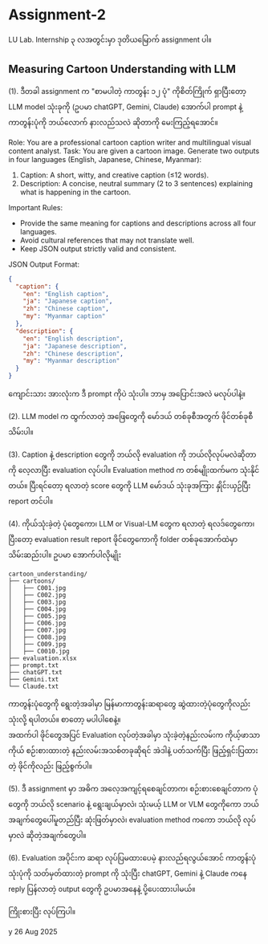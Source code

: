 # Assignment-2

LU Lab. Internship ၃ လအတွင်းမှာ ဒုတိယမြောက် assignment ပါ။

## Measuring Cartoon Understanding with LLM

(1). ဒီတခါ assignment က "စာမပါတဲ့ ကာတွန်း ၁၂ ပုံ" ကိုစိတ်ကြိုက် ရှာပြီးတော့ LLM model သုံးခုကို (ဥပမာ chatGPT, Gemini, Claude) အောက်ပါ prompt နဲ့ ကာတွန်းပုံကို ဘယ်လောက် နားလည်သလဲ ဆိုတာကို မေးကြည့်ရအောင်။  

Role: You are a professional cartoon caption writer and multilingual visual content analyst.
Task: You are given a cartoon image. Generate two outputs in four languages (English, Japanese, Chinese, Myanmar):

1. Caption: A short, witty, and creative caption (≤12 words).  
2. Description: A concise, neutral summary (2 to 3 sentences) explaining what is happening in the cartoon.  

Important Rules:

- Provide the same meaning for captions and descriptions across all four languages.
- Avoid cultural references that may not translate well.
- Keep JSON output strictly valid and consistent.

JSON Output Format: 

```json
{
  "caption": {
    "en": "English caption",
    "ja": "Japanese caption",
    "zh": "Chinese caption",
    "my": "Myanmar caption"
  },
  "description": {
    "en": "English description",
    "ja": "Japanese description",
    "zh": "Chinese description",
    "my": "Myanmar description"
  }
}
```

ကျောင်းသား အားလုံးက ဒီ prompt ကိုပဲ သုံးပါ။ ဘာမှ အပြောင်းအလဲ မလုပ်ပါနဲ့။   

(2). LLM model က ထွက်လာတဲ့ အဖြေတွေကို မော်ဒယ် တစ်ခုစီအတွက် ဖိုင်တစ်ခုစီသိမ်းပါ။  

(3). Caption နဲ့ description တွေကို ဘယ်လို evaluation ကို ဘယ်လိုလုပ်မလဲဆိုတာကို လေ့လာပြီး evaluation လုပ်ပါ။ Evaluation method က တစ်မျိုးထက်မက သုံးနိုင်တယ်။ ပြီးရင်တော့ ရလာတဲ့ score တွေကို LLM မော်ဒယ် သုံးခုအကြား နှိုင်းယှဉ်ပြီး report တင်ပါ။  

(4). ကိုယ်သုံးခဲ့တဲ့ ပုံတွေကော၊ LLM or Visual-LM တွေက ရလာတဲ့ ရလဒ်တွေကော၊ ပြီးတော့ evaluation result report ဖိုင်တွေကောကို folder တစ်ခုအောက်ထဲမှာ သိမ်းဆည်းပါ။ ဥပမာ အောက်ပါလိုမျိုး  

```
cartoon_understanding/
├── cartoons/
│   ├── C001.jpg
│   ├── C002.jpg
│   ├── C003.jpg
│   ├── C004.jpg
│   ├── C005.jpg
│   ├── C006.jpg
│   ├── C007.jpg
│   ├── C008.jpg
│   ├── C009.jpg
│   ├── C0010.jpg
├── evaluation.xlsx  
├── prompt.txt
├── chatGPT.txt
├── Gemini.txt
└── Claude.txt
```

ကာတွန်းပုံတွေကို ရွေးတဲ့အခါမှာ မြန်မာကာတွန်းဆရာတွေ ဆွဲထားတဲ့ပုံတွေကိုလည်း သုံးလို့ ရပါတယ်။ စာတော့ မပါပါစေနဲ့။  
အထက်ပါ ဖိုင်တွေအပြင် Evaluation လုပ်တဲ့အခါမှာ သုံးခဲ့တဲ့နည်းလမ်းက ကိုယ့်ဖာသာကိုယ် စဉ်းစားထားတဲ့ နည်းလမ်းအသစ်တခုဆိုရင် အဲဒါနဲ့ ပတ်သက်ပြီး ဖြည့်ရှင်းပြထားတဲ့ ဖိုင်ကိုလည်း ဖြည့်စွက်ပါ။  

(5). ဒီ assignment မှာ အဓိက အလေ့အကျင့်ရစေချင်တာက၊ စဉ်းစားစေချင်တာက ပုံတွေကို ဘယ်လို scenario နဲ့ ရွေးချယ်မှာလဲ၊ သုံးမယ့် LLM or VLM တွေကိုကော ဘယ်အချက်တွေပေါ်မူတည်ပြီး ဆုံးဖြတ်မှာလဲ၊ evaluation method ကကော ဘယ်လို လုပ်မှာလဲ ဆိုတဲ့အချက်တွေပါ။  

(6). Evaluation အပိုင်းက ဆရာ လုပ်ပြမထားပေမဲ့ နားလည်ရလွယ်အောင် ကာတွန်းပုံ သုံးပုံကို သတ်မှတ်ထားတဲ့ prompt ကို သုံးပြီး chatGPT, Gemini နဲ့ Claude ကနေ reply ပြန်လာတဲ့ output တွေကို ဥပမာအနေနဲ့ ပို့ပေးထားပါမယ်။   

ကြိုးစားပြီး လုပ်ကြပါ။  


y
26 Aug 2025
